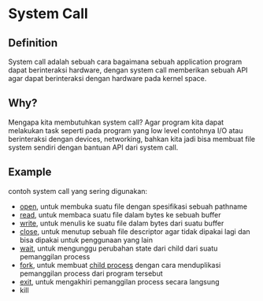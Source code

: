 # System Call

## Definition
System call adalah sebuah cara bagaimana sebuah application program dapat 
berinteraksi hardware, dengan system call memberikan sebuah 
API agar dapat berinteraksi dengan hardware pada kernel space.

## Why?
Mengapa kita membutuhkan system call? Agar program kita dapat melakukan task 
seperti pada program yang low level contohnya I/O atau berinteraksi dengan 
devices, networking, bahkan kita jadi bisa membuat file system sendiri dengan 
bantuan API dari system call.

## Example
contoh system call yang sering digunakan:
- [open](https://man7.org/linux/man-pages/man2/open.2.html), untuk membuka 
suatu file dengan spesifikasi sebuah pathname
- [read](https://man7.org/linux/man-pages/man2/read.2.html), untuk membaca 
suatu file dalam bytes ke sebuah buffer
- [write](https://man7.org/linux/man-pages/man2/write.2.html), untuk menulis
ke suatu file dalam bytes dari suatu buffer
- [close](https://man7.org/linux/man-pages/man2/close.2.html), untuk menutup 
sebuah file descriptor agar tidak dipakai lagi dan bisa dipakai untuk 
penggunaan yang lain
- [wait](https://man7.org/linux/man-pages/man2/wait.2.html), untuk mengunggu
perubahan state dari child dari suatu pemanggilan process
- [fork](https://man7.org/linux/man-pages/man2/fork.2.html), untuk membuat
[child process](https://en.wikipedia.org/wiki/Child_process) dengan cara 
menduplikasi pemanggilan process dari program tersebut
- [exit](https://man7.org/linux/man-pages/man2/exit.2.html), untuk mengakhiri
pemanggilan process secara langsung
- kill
